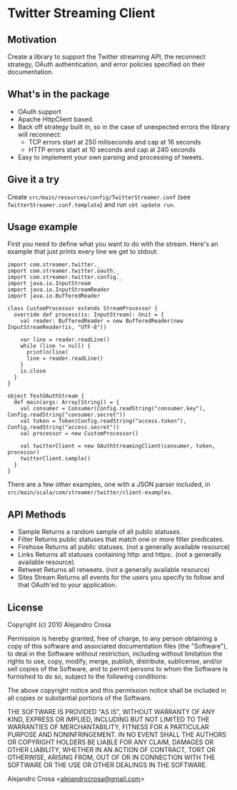 # Twitter Streaming Client

## Motivation
Create a library to support the Twitter streaming API, the reconnect strategy, OAuth authentication, and error policies specified on their documentation.

## What's in the package
- OAuth support
- Apache HttpClient based.
- Back off strategy built in, so in the case of unexpected errors the library will reconnect:
  - TCP errors start at 250 miliseconds and cap at 16 seconds
  - HTTP errors start at 10 seconds and cap at 240 seconds
- Easy to implement your own parsing and processing of tweets.

## Give it a try
Create `src/main/resources/config/TwitterStreamer.conf` (see `TwitterStreamer.conf.template`) and run `sbt update run`.

## Usage example
First you need to define what you want to do with the stream. Here's an example that just prints every line we get to stdout:

    import com.streamer.twitter._
    import com.streamer.twitter.oauth._
    import com.streamer.twitter.config._
    import java.io.InputStream
    import java.io.InputStreamReader
    import java.io.BufferedReader
    
    class CustomProcessor extends StreamProcessor {
      override def process(is: InputStream): Unit = {
        val reader: BufferedReader = new BufferedReader(new InputStreamReader(is, "UTF-8"))
    
        var line = reader.readLine()
        while (line != null) {
          println(line)
          line = reader.readLine()
        }
        is.close
      }
    }
    
    object TestOAuthStream {
      def main(args: Array[String]) = {
        val consumer = Consumer(Config.readString("consumer.key"), Config.readString("consumer.secret"))
        val token = Token(Config.readString("access.token"), Config.readString("access.secret"))
        val processor = new CustomProcessor()
    
        val twitterClient = new OAuthStreamingClient(consumer, token, processor)
        twitterClient.sample()
      }
    }
    
There are a few other examples, one with a JSON parser included, in `src/main/scala/com/streamer/twitter/client-examples`.

## API Methods
- Sample Returns a random sample of all public statuses.
- Filter Returns public statuses that match one or more filter predicates.
- Firehose Returns all public statuses. (not a generally available resource)
- Links Returns all statuses containing http: and https:. (not a generally available resource)
- Retweet Returns all retweets. (not a generally available resource)
- Sites Stream Returns all events for the users you specify to follow and that OAuth'ed to your application.

## License
Copyright (c) 2010 Alejandro Crosa

Permission is hereby granted, free of charge, to any person obtaining a copy
of this software and associated documentation files (the "Software"), to deal
in the Software without restriction, including without limitation the rights
to use, copy, modify, merge, publish, distribute, sublicense, and/or sell
copies of the Software, and to permit persons to whom the Software is
furnished to do so, subject to the following conditions:

The above copyright notice and this permission notice shall be included in
all copies or substantial portions of the Software.

THE SOFTWARE IS PROVIDED "AS IS", WITHOUT WARRANTY OF ANY KIND, EXPRESS OR
IMPLIED, INCLUDING BUT NOT LIMITED TO THE WARRANTIES OF MERCHANTABILITY,
FITNESS FOR A PARTICULAR PURPOSE AND NONINFRINGEMENT. IN NO EVENT SHALL THE
AUTHORS OR COPYRIGHT HOLDERS BE LIABLE FOR ANY CLAIM, DAMAGES OR OTHER
LIABILITY, WHETHER IN AN ACTION OF CONTRACT, TORT OR OTHERWISE, ARISING FROM,
OUT OF OR IN CONNECTION WITH THE SOFTWARE OR THE USE OR OTHER DEALINGS IN
THE SOFTWARE.

Alejandro Crosa <<alejandrocrosa@gmail.com>>
